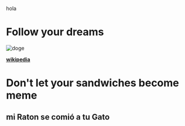hola

# Follow your dreams

![doge](https://encrypted-tbn0.gstatic.com/images?q=tbn:ANd9GcTHxNSDSSaC7GBHHEZw6kv2zfUyToo0Lri4aScPwHfjMyWuxNlM)


[**wikipedia**](https://www.wikipedia.org/)


# Don't let your sandwiches become meme

## mi Raton se comió a tu Gato
